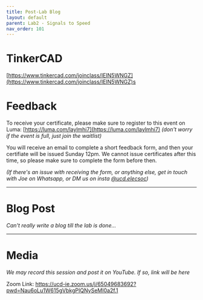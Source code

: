 ```yaml
---
title: Post-Lab Blog
layout: default
parent: Lab2 - Signals to Speed
nav_order: 101
---
```

# TinkerCAD
[https://www.tinkercad.com/joinclass/IEIN5WNGZ](https://www.tinkercad.com/joinclass/IEIN5WNGZ)s

# Feedback
To receive your certificate, please make sure to register to this event on Luma: [https://luma.com/laylmhi7](https://luma.com/laylmhi7) *(don't worry if the event is full, just join the waitlist)*

You will receive an email to complete a short feedback form, and then your certifiate will be issued Sunday 12pm.
We cannot issue certificates after this time, so please make sure to complete the form before then.

*(If there's an issue with receiving the form, or anything else, get in touch with Joe on Whatsapp, or DM us on insta [@ucd.elecsoc](https://www.instagram.com/ucd.elecsoc/))*

---

# Blog Post
*Can't really write a blog till the lab is done...*

---

# Media
*We may record this session and post it on YouTube. If so, link will be here*

Zoom Link: https://ucd-ie.zoom.us/j/65049683692?pwd=Nau6oLu1W615gVbkgPIQNySeMI0a2f.1